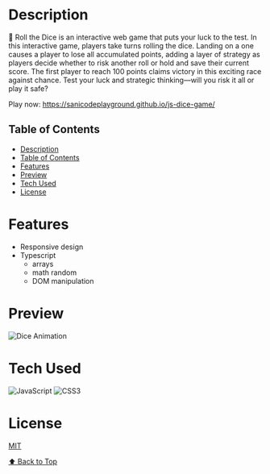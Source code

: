 # Description

🎲 Roll the Dice is an interactive web game that puts your luck to the test. In this interactive game, players take turns rolling the dice. Landing on a one causes a player to lose all accumulated points, adding a layer of strategy as players decide whether to risk another roll or hold and save their current score. The first player to reach 100 points claims victory in this exciting race against chance. Test your luck and strategic thinking—will you risk it all or play it safe?

Play now: https://sanicodeplayground.github.io/js-dice-game/

## Table of Contents

- [Description](#description)
- [Table of Contents](#table-of-contents)
- [Features](#features)
- [Preview](#preview)
- [Tech Used](#tech-used)
- [License](#license)

# Features

- Responsive design
- Typescript
  - arrays
  - math random
  - DOM manipulation

# Preview

![Dice Animation](https://i.ibb.co/KNy2Hry/dice.gif)

# Tech Used

![JavaScript](https://img.shields.io/badge/javascript-%23323330.svg?style=for-the-badge&logo=javascript&logoColor=%23F7DF1E) ![CSS3](https://img.shields.io/badge/css3-%231572B6.svg?style=for-the-badge&logo=css3&logoColor=white)

# License

[MIT](https://choosealicense.com/licenses/mit/)

[⬆ Back to Top](#table-of-contents)
